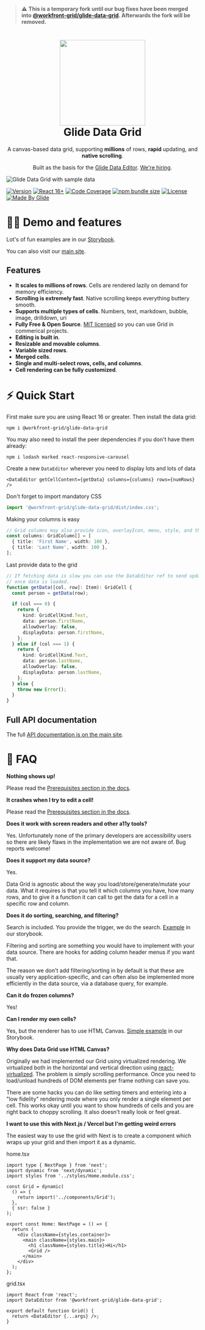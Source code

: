 > :warning: **This is a temporary fork until our bug fixes have been merged into [@workfront-grid/glide-data-grid](https://github.com/glideapps/glide-data-grid). Afterwards the fork will be removed.**

<h1 align="center">
  <img src="https://raw.githubusercontent.com/glideapps/glide-data-grid/master/media/icon.png" width="224px"/><br/>
  <b>Glide Data Grid</b>
</h1>
<p align="center">A canvas-based data grid, supporting <b>millions</b> of rows, <b>rapid</b> updating, and <b>native scrolling</b>.</p>

<p align="center">Built as the basis for the <a href="https://www.glideapps.com/data-editor" target="_blank">Glide Data Editor</a>. <a href="https://www.glideapps.com/jobs#open-positions" target="_blank">We're hiring</a>.</p>

<picture>
  <source media="(prefers-color-scheme: dark)" srcset="https://raw.githubusercontent.com/glideapps/glide-data-grid/master/media/data-grid-dark.png">
  <source media="(prefers-color-scheme: light)" srcset="https://raw.githubusercontent.com/glideapps/glide-data-grid/master/media/data-grid.png">
  <img alt="Glide Data Grid with sample data" src="https://raw.githubusercontent.com/glideapps/glide-data-grid/master/media/data-grid.png">
</picture>

[![Version](https://img.shields.io/npm/v/@workfront-grid/glide-data-grid?color=blue&label=latest&style=for-the-badge)](https://github.com/glideapps/glide-data-grid/releases)
[![React 16+](https://img.shields.io/badge/React-16+-00ADD8?style=for-the-badge&logo=react)](https://reactjs.org)
[![Code Coverage](https://img.shields.io/coveralls/github/glideapps/glide-data-grid?color=457aba&label=Cover&style=for-the-badge)](https://coveralls.io/github/glideapps/glide-data-grid)
[![npm bundle size](https://img.shields.io/bundlephobia/minzip/@workfront-grid/glide-data-grid?color=success&label=bundle&style=for-the-badge)](https://bundlephobia.com/package/@workfront-grid/glide-data-grid)
[![License](https://img.shields.io/github/license/glideapps/glide-data-grid?color=red&style=for-the-badge)](https://github.com/glideapps/glide-data-grid/blob/main/LICENSE)
[![Made By Glide](https://img.shields.io/badge/❤_Made_by-Glide-11CCE5?style=for-the-badge&logo=none)](https://www.glideapps.com/jobs)

# 👩‍💻 Demo and features

Lot's of fun examples are in our [Storybook](https://glideapps.github.io/glide-data-grid).

You can also visit our [main site](https://grid.glideapps.com).

## Features

- **It scales to millions of rows**. Cells are rendered lazily on demand for memory efficiency.
- **Scrolling is extremely fast**. Native scrolling keeps everything buttery smooth.
- **Supports multiple types of cells**. Numbers, text, markdown, bubble, image, drilldown, uri
- **Fully Free & Open Source**. [MIT licensed](LICENSE) so you can use Grid in commerical projects.
- **Editing is built in**.
- **Resizable and movable columns**.
- **Variable sized rows**.
- **Merged cells**.
- **Single and multi-select rows, cells, and columns**.
- **Cell rendering can be fully customized**.

# ⚡ Quick Start

First make sure you are using React 16 or greater. Then install the data grid:

```shell
npm i @workfront-grid/glide-data-grid
```

You may also need to install the peer dependencies if you don't have them already:

```shell
npm i lodash marked react-responsive-carousel
```

Create a new `DataEditor` wherever you need to display lots and lots of data

```tsx
<DataEditor getCellContent={getData} columns={columns} rows={numRows} />
```

Don't forget to import mandatory CSS

```ts
import '@workfront-grid/glide-data-grid/dist/index.css';
```

Making your columns is easy

```ts
// Grid columns may also provide icon, overlayIcon, menu, style, and theme overrides
const columns: GridColumn[] = [
  { title: 'First Name', width: 100 },
  { title: 'Last Name', width: 100 },
];
```

Last provide data to the grid

```ts
// If fetching data is slow you can use the DataEditor ref to send updates for cells
// once data is loaded.
function getData([col, row]: Item): GridCell {
  const person = getData(row);

  if (col === 0) {
    return {
      kind: GridCellKind.Text,
      data: person.firstName,
      allowOverlay: false,
      displayData: person.firstName,
    };
  } else if (col === 1) {
    return {
      kind: GridCellKind.Text,
      data: person.lastName,
      allowOverlay: false,
      displayData: person.lastName,
    };
  } else {
    throw new Error();
  }
}
```

## Full API documentation

The full [API documentation is on the main site](https://grid.glideapps.com/docs/index.html).

# 📒 FAQ

**Nothing shows up!**

Please read the [Prerequisites section in the docs](API.md).

**It crashes when I try to edit a cell!**

Please read the [Prerequisites section in the docs](API.md).

**Does it work with screen readers and other a11y tools?**

Yes. Unfortunately none of the primary developers are accessibility users so there are likely flaws in the implementation we are not aware of. Bug reports welcome!

**Does it support my data source?**

Yes.

Data Grid is agnostic about the way you load/store/generate/mutate your data. What it requires is that you tell it which columns you have, how many rows, and to give it a function it can call to get the data for a cell in a specific row and column.

**Does it do sorting, searching, and filtering?**

Search is included. You provide the trigger, we do the search. [Example](https://glideapps.github.io/glide-data-grid/?path=/story/glide-data-grid-docs--search) in our storybook.

Filtering and sorting are something you would have to implement with your data source. There are hooks for adding column header menus if you want that.

The reason we don't add filtering/sorting in by default is that these are usually very application-specific, and can often also be implemented more efficiently in the data source, via a database query, for example.

**Can it do frozen columns?**

Yes!

**Can I render my own cells?**

Yes, but the renderer has to use HTML Canvas. [Simple example](https://glideapps.github.io/glide-data-grid/?path=/story/glide-data-grid-dataeditor-demos--draw-custom-cells) in our Storybook.

**Why does Data Grid use HTML Canvas?**

Originally we had implemented our Grid using virtualized rendering. We virtualized both in the horizontal and vertical direction using [react-virtualized](https://github.com/bvaughn/react-virtualized). The problem is simply scrolling performance. Once you need to load/unload hundreds of DOM elements per frame nothing can save you.

There are some hacks you can do like setting timers and entering into a "low fidelity" rendering mode where you only render a single element per cell. This works okay until you want to show hundreds of cells and you are right back to choppy scrolling. It also doesn't really look or feel great.

**I want to use this with Next.js / Vercel but I'm getting weird errors**

The easiest way to use the grid with Next is to create a component which wraps up your grid and then import it as a dynamic.

home.tsx

```tsx
import type { NextPage } from 'next';
import dynamic from 'next/dynamic';
import styles from '../styles/Home.module.css';

const Grid = dynamic(
  () => {
    return import('../components/Grid');
  },
  { ssr: false }
);

export const Home: NextPage = () => {
  return (
    <div className={styles.container}>
      <main className={styles.main}>
        <h1 className={styles.title}>Hi</h1>
        <Grid />
      </main>
    </div>
  );
};
```

grid.tsx

```tsx
import React from 'react';
import DataEditor from '@workfront-grid/glide-data-grid';

export default function Grid() {
  return <DataEditor {...args} />;
}
```
